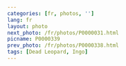 ```yaml
---
categories: [fr, photos, '']
lang: fr
layout: photo
next_photo: /fr/photos/P0000031.html
picname: P0000339
prev_photo: /fr/photos/P0000338.html
tags: [Dead Leopard, Ingo]
---
```


